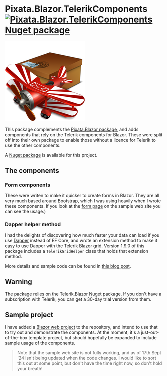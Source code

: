# Pixata.Blazor.TelerikComponents [![Pixata.Blazor.TelerikComponents Nuget package](https://img.shields.io/nuget/v/Pixata.Blazor.TelerikComponents)](https://www.nuget.org/packages/Pixata.Blazor.TelerikComponents/)

![Pixata](https://github.com/MrYossu/Pixata.Utilities/raw/master/Pixata.Blazor.TelerikComponents/Icon/mail%20old%20school.png "Pixata") 

This package complements the [Pixata.Blazor package](https://github.com/MrYossu/Pixata.Utilities/raw/master/Pixata.Blazor/), and adds components that rely on the Telerik components for Blazor. These were split off into their own package to enable those without a licence for Telerik to use the other components.

A [Nuget package](https://www.nuget.org/packages/Pixata.Blazor.TelerikComponents/) is available for this project.

## The components
### Form components
These were writen to make it quicker to create forms in Blazor. They are all very much based around Bootstrap, which I was using heavily when I wrote these components. If you look at the [form page](https://github.com/MrYossu/Pixata.Utilities/blob/master/Pixata.Blazor.Sample/Pages/FormSample.razor) on the sample web site you can see the usage.)

### Dapper helper method
I had the delights of discovering how much faster your data can load if you use [Dapper](https://github.com/DapperLib/Dapper) instead of EF Core, and wrote an extension method to make it easy to use Dapper with the Telerik Blazor grid. Version 1.9.0 of this package includes a `TelerikGridHelper` class that holds that extension method.

More details and sample code can be found in [this blog post](https://www.pixata.co.uk/2024/09/09/using-dapper-with-the-telerik-blazor-grid/).

## Warning
The package relies on the Telerik.Blazor Nuget package. If you don't have a subscription with Telerik, you can get a 30-day trial version from them.

## Sample project
I have added a [Blazor web project](https://github.com/MrYossu/Pixata.Utilities/tree/master/Pixata.Blazor.Test) to the repository, and intend to use that to try out and demonstrate the components. At the moment, it's a just-out-of-the-box template project, but should hopefully be expanded to include sample usage of the components.

>Note that the sample web site is not fully working, and as of 17th Sept '24 isn't being updated when the code changes. I would like to sort this out at some point, but don't have the time right now, so don't hold your breath!
